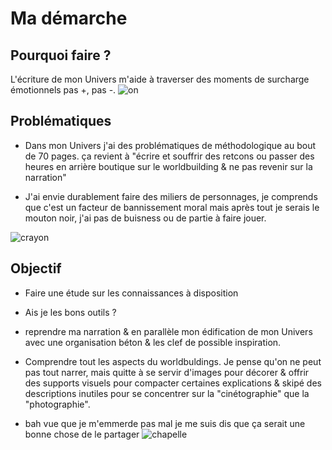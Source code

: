 # Ma démarche


## Pourquoi faire ?
L'écriture de mon Univers m'aide à traverser des moments de surcharge émotionnels pas +, pas -.
![on](./assets/angel_mysterious.png)


## Problématiques

- Dans mon Univers j'ai des problématiques de méthodologique au bout de 70 pages. ça revient à "écrire et souffrir des retcons ou passer des heures en arrière boutique sur le worldbuilding & ne pas revenir sur la narration"

- J'ai envie durablement faire des miliers de personnages, je comprends que c'est un facteur de bannissement moral mais après tout je serais le mouton noir, j'ai pas de buisness ou de partie à faire jouer.

![crayon](./assets/craiyon_193411_anime_holy_shiny_blood_knight__scholar_young_stundent_inquisitor__magical_runes_cleri.png)


## Objectif

- Faire une étude sur les connaissances à disposition
- Ais je les bons outils ?
- reprendre ma narration & en parallèle mon édification de mon Univers avec une organisation béton & les clef de possible inspiration.
- Comprendre tout les aspects du worldbuldings. Je pense qu'on ne peut pas tout narrer, mais quitte à se servir d'images pour décorer & offrir des supports visuels pour compacter certaines explications & skipé des descriptions inutiles pour se concentrer sur la "cinétographie" que la "photographie".

- bah vue que je m'emmerde pas mal je me suis dis que ça serait une bonne chose de le partager
![chapelle](./assets/chapelle.jpg)

